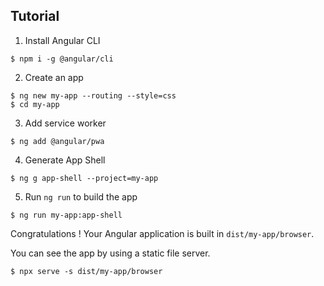 ## Tutorial

1. Install Angular CLI

```shell
$ npm i -g @angular/cli
```

2. Create an app

```shell
$ ng new my-app --routing --style=css
$ cd my-app
```

3. Add service worker

```shell
$ ng add @angular/pwa
```

4. Generate App Shell

```shell
$ ng g app-shell --project=my-app
```

5. Run `ng run` to build the app

```shell
$ ng run my-app:app-shell
```

Congratulations ! Your Angular application is built in `dist/my-app/browser`.

You can see the app by using a static file server.

```
$ npx serve -s dist/my-app/browser
```
